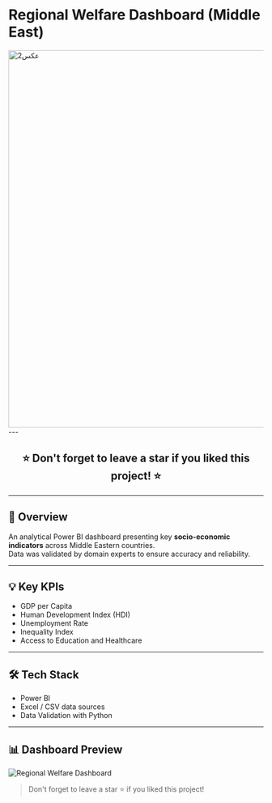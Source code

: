 # Regional Welfare Dashboard (Middle East)
<img width="1322" height="746" alt="عکس2" src="https://github.com/user-attachments/assets/89c84186-fd30-41a4-9541-ea63bbceba2c" />
---

<h2 align="center">⭐️ Don't forget to leave a star if you liked this project! ⭐️</h2>

---

## 📘 Overview
An analytical Power BI dashboard presenting key **socio-economic indicators** across Middle Eastern countries.  
Data was validated by domain experts to ensure accuracy and reliability.


---

## 💡 Key KPIs
- GDP per Capita  
- Human Development Index (HDI)  
- Unemployment Rate  
- Inequality Index  
- Access to Education and Healthcare  

---

## 🛠️ Tech Stack
- Power BI  
- Excel / CSV data sources  
- Data Validation with Python  

---

## 📊 Dashboard Preview

![Regional Welfare Dashboard](images/dashboard-preview.png)

> Don't forget to leave a star ⭐️ if you liked this project!
